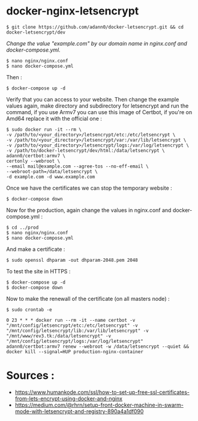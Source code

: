 # docker-nginx-letsencrypt

    $ git clone https://github.com/adann0/docker-letsencrypt.git && cd docker-letsencrypt/dev
    
_Change the value "example.com" by our domain name in nginx.conf and docker-compose.yml._

    $ nano nginx/nginx.conf
    $ nano docker-compose.yml
    
Then :

    $ docker-compose up -d

Verify that you can access to your website. Then change the example values again, make directory and subdirectory for letsencrypt and run the command, if you use Armv7 you can use this image of Certbot, if you're on Amd64 replace it with the official one :

    $ sudo docker run -it --rm \
    -v /path/to/<your_directory>/letsencrypt/etc:/etc/letsencrypt \
    -v /path/to/<your_directory>/letsencrypt/var:/var/lib/letsencrypt \
    -v /path/to/<your_directory>/letsencrypt/logs:/var/log/letsencrypt \
    -v /path/to/docker-letsencrypt/dev/html:/data/letsencrypt \
    adann0/certbot:armv7 \
    certonly --webroot \
    --email mail@example.com --agree-tos --no-eff-email \
    --webroot-path=/data/letsencrypt \
    -d example.com -d www.example.com

Once we have the certificates we can stop the temporary website :

    $ docker-compose down
    
Now for the production, again change the values in nginx.conf and docker-compose.yml :

    $ cd ../prod
    $ nano nginx/nginx.conf
    $ nano docker-compose.yml

    
And make a certificate :

    $ sudo openssl dhparam -out dhparam-2048.pem 2048
    
To test the site in HTTPS :

    $ docker-compose up -d
    $ docker-compose down

Now to make the renewall of the certificate (on all masters node) :

    $ sudo crontab -e
    
    0 23 * * * docker run --rm -it --name certbot -v "/mnt/config/letsencrypt/etc:/etc/letsencrypt" -v "/mnt/config/letsencrypt/lib:/var/lib/letsencrypt" -v "/mnt/www/rev3.tk:/data/letsencrypt" -v "/mnt/config/letsencrypt/logs:/var/log/letsencrypt" adann0/certbot:armv7 renew --webroot -w /data/letsencrypt --quiet && docker kill --signal=HUP production-nginx-container

# Sources :

  - https://www.humankode.com/ssl/how-to-set-up-free-ssl-certificates-from-lets-encrypt-using-docker-and-nginx
  - https://medium.com/@rhrn/setup-front-docker-machine-in-swarm-mode-with-letsencrypt-and-registry-890a4a1df090
